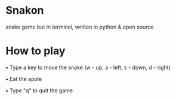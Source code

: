 # Snakon
snake game but in terminal, written in python & open source
# How to play
<b>•</b> Type a key to move the snake (w - up, a - left, s - down, d - right)

<b>•</b> Eat the apple

<b>•</b> Type "q" to quit the game
